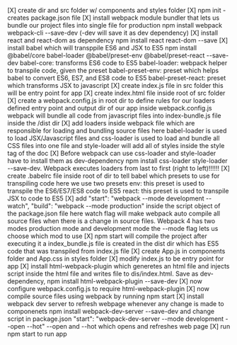 [X] create dir and src folder w/ components and styles folder
[X] npm init - creates package.json file
[X] install webpack module bundler that lets us bundle our project files into single file for production
npm install webpack webpack-cli --save-dev (-dev will save it as dev dependency)
[X] install react and react-dom as dependency npm install react react-dom --save
[X] install babel which will transppile ES6 and JSX to ES5 npm install @babel/core babel-loader @babel/preset-env @babel/preset-react --save-dev
babel-core: transforms ES6 code to ES5
babel-loader: webpack helper to transpile code, given the preset
babel-preset-env: preset which helps babel to convert ES6, ES7, and ES8 code to ES5
babel-preset-react: preset which transforms JSX to javascript
[X] create index.js file in src folder this will be entry point for app
[X] create index.html file inside root of src folder
[X] create a webpack.config.js in root dir to define rules for our loaders
defined entry point and output dir of our app inside webpack.config.js
webpack will bundle all code from javascript files into index-bundle.js file inside the /dist dir
[X] add loaders inside webpack file which are responsible for loading and bundling source files here babel-loader is used to load JSX/Javascript files and css-loader is used to load and bundle all CSS files into one file and style-loader will add all of styles inside the style tag of the doc
[X] Before webpack can use css-loader and style-loader have to install them as dev-dependency npm install css-loader style-loader --save-dev. Webpack executes loaders from last to first (right to left)!!!!!!
[X] create .babelrc file inside root of dir to tell babel which presets to use for transpiling code here we use two presets
env: this preset is used to transpile the ES6/ES7/ES8 code to ES5
react: this preset is used to transpile JSX to code to ES5
[X] add "start": "webpack --mode development --watch", "build": "webpack --mode production" inside the script object of the package.json file here watch flag will make webpack auto compile all source files when there is a change in source files. Webpack 4 has two modes production mode and development mode the --mode flag lets us choose which mod to use
[X] npm start will compile the project after executing it a index_bundle.js file is created in the dist dir which has ES5 code that was transpiled from index.js file
[X] create App.js in components folder and App.css in styles folder
[X] modify index.js to be entry point for app
[X] install html-webpack-plugin which generetes an html file and injects script inside the html file and writes file to dis/index.html. Save as dev-dependency, npm install html-webpack-plugin --save-dev
[X] now configure webpack.config.js to require html-webpack-plugin
[X] now compile source files using webpack by running npm start
[X] install webpack dev server to refresh webpage whenever any change is made to componenets
npm install webpack-dev-server --save-dev and change script in package.json "start": "webpack-dev-server --mode development --open --hot" --open and --hot which opens and refreshes web page
[X] run npm start to run app
